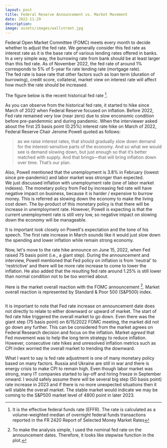 ```yaml
---
layout: post
title: Federal Reserve Announcement vs. Market Movement
date: 2022-11-29
description: 
image: assets/images/wallstreet.jpg
---
```


Federal Open Market Committee (FOMC) meets every month to decide whether to adjust the fed rate. We generally consider this fed rate as interest rate as it is the base rate of various lending rates offered in banks.
In a very simple way, the burrowing rate from bank should be at least larger than this fed rate. As of November 2022, the fed rate of around 1% corresponds to 5% of 5-year fix rate lending rate (mortgage rate). 
<br>The fed rate is base rate that other factors such as loan term (duration of burrowing), credit score, collateral, market view on interest rate will affect how much the rate should be increased.     

The figure below is the recent historical fed rate [^1].

[^1]: It is the effective federal funds rate (EFFR). The rate is calculated as a volume-weighted median of overnight federal funds transactions reported in the FR 2420 Report of Selected Money Market Rates

<div class="align-center">
    <span class="image">
        <img src="{% link assets/images/fed_rate.png %}" alt="" />
    </span>
</div>
As you can observe from the historical fed rate, it started to hike since March of 2022 when Federal Reserve focused on inflation. Before 2022, Fed rate remained very low (near zero) due to slow enconomic condition before pre-pandemmic and during pandemic. 
When the interviewer asked about the first 25 basis point (0.25%) interest rate hike on March of 2022, Federal Reserve Chair Jerome Powell quoted as follows:

> as we raise interest rates, that should gradually
slow down demand for the interest-sensitive parts of the economy. And so what we would see is
demand slowing down, but just enough so that it’s better matched with supply. And that
brings—that will bring inflation down over time. That’s our plan.

Also, Powell mentioned that the unemployment is 3.8% in February (lowest since pre-pandemic) and labor market was stronger than expected.
<br> We just discussed inflation with unemployment rate (one of labor market indexes). The monetary policy from Fed by increasing fed rate will have negative impact on business, because it is harder / expensive to burrow money. 
This is referred as slowing down the economy to make the living cost down. The by-product of this monetary policy is that there will be increase in unemployment rate. However, Powell is expecting is that the current unemployment rate is still very low, so negative impact on slowing down the economy will be manageable. 

It is important look closely on Powell's expectation and the tone of his speech. The first rate increase in March sounds like it would just slow down the spending and lower inflation while remain strong economy.

Now, let's move to the rate hike announce on June 15, 2022, when Fed raised 75 basis point (i.e., a giant step).
During the announcement and interview, Powell mentioned that Fed policy on inflation is from 'neutral' to 'restrictive' and there will be more rate increase to come to lower the inflation. He also added that the resulting fed rate around 1.25% is still lower than normal condition not to be too worried about.

Here is the market overall reaction with the FOMC announcement [^2]. Market overall reaction is represented by Standard & Poor 500 (S&P500) index. 

[^2]: To make the analysis simple, I used the nominal fed rate on the announcement dates. Therefore, it looks like stepwise function in the plot.
<div class="align-center">
    <span class="image">
        <img src="{% link assets/images/mkt_fed_rate.png %}" alt="" />
    </span>
</div>

It is important to note that Fed rate increase on announcement date does not directly to relate to either downward or upward of market. 
The start of fed rate hike triggered the overall market to go down. 
Even there was the giant step (75 basis point) on 6/15/2022 FOMC meeting, the market did not go down any further. This can be considered from the market agrees on Federal Research decision and focus on the inflation. 
Market *agreed* that Fed movement was to help the long term strategy to reduce inflation.
However, consecutive rate hikes and unresolved inflation metrics such as CPI index worried the overall market to trending the downward.

What I want to say is fed rate adjustment is one of many monetary policy based on many factors. Russia and Ukraine are still in war and there is energy crisis to make CPI to remain high. Even though labor market was strong, many IT companies started to lay-off and hiring freeze in September onward.
I would safely assume there will be several big step (50 basis point) rate increase in 2023 and if there is no more unexpected situations then it will stable the overall market.
The stable market would indicate we may be coming to the S&P500 market level of 4800 point in later 2023.





